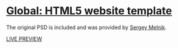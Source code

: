 # [Global: HTML5 website template](http://buckymaler.com/global)

The original PSD is included and was provided by [Sergey Melnik](https://www.behance.net/SergeyMelnik).

[LIVE PREVIEW](http://buckymaler.com/global)
